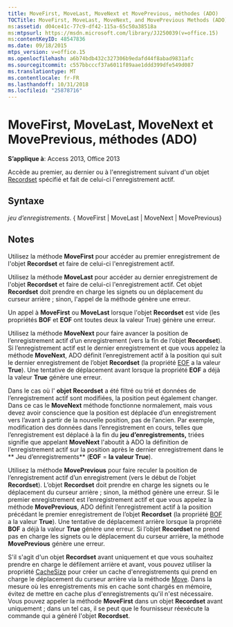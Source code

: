 ```yaml
---
title: MoveFirst, MoveLast, MoveNext et MovePrevious, méthodes (ADO)
TOCTitle: MoveFirst, MoveLast, MoveNext, and MovePrevious Methods (ADO)
ms:assetid: d04ce41c-77c9-df42-115a-65c50a38518a
ms:mtpsurl: https://msdn.microsoft.com/library/JJ250039(v=office.15)
ms:contentKeyID: 48547836
ms.date: 09/18/2015
mtps_version: v=office.15
ms.openlocfilehash: a6b74bdb432c327306b9edafd44f8abad9831afc
ms.sourcegitcommit: c557bbcccf37a6011f89aae1ddd399dfe549d087
ms.translationtype: MT
ms.contentlocale: fr-FR
ms.lasthandoff: 10/31/2018
ms.locfileid: "25878716"
---
```

# <a name="movefirst-movelast-movenext-and-moveprevious-methods-ado"></a>MoveFirst, MoveLast, MoveNext et MovePrevious, méthodes (ADO)


**S’applique à**: Access 2013, Office 2013

Accède au premier, au dernier ou à l'enregistrement suivant d'un objet [Recordset](recordset-object-ado.md) spécifié et fait de celui-ci l'enregistrement actif.

## <a name="syntax"></a>Syntaxe

*jeu d’enregistrements*. { MoveFirst | MoveLast | MoveNext | MovePrevious}

## <a name="remarks"></a>Notes

Utilisez la méthode **MoveFirst** pour accéder au premier enregistrement de l'objet **Recordset** et faire de celui-ci l'enregistrement actif.

Utilisez la méthode **MoveLast** pour accéder au dernier enregistrement de l'objet **Recordset** et faire de celui-ci l'enregistrement actif. Cet objet **Recordset** doit prendre en charge les signets ou un déplacement du curseur arrière ; sinon, l'appel de la méthode génère une erreur.

Un appel à **MoveFirst** ou **MoveLast** lorsque l'objet **Recordset** est vide (les propriétés **BOF** et **EOF** ont toutes deux la valeur True) génère une erreur.

Utilisez la méthode **MoveNext** pour faire avancer la position de l’enregistrement actif d’un enregistrement (vers la fin de l’objet **Recordset**). Si l’enregistrement actif est le dernier enregistrement et que vous appelez la méthode **MoveNext**, ADO définit l’enregistrement actif à la position qui suit le dernier enregistrement de l’objet **Recordset** (la propriété [EOF](bof-eof-properties-ado.md) a la valeur **True**). Une tentative de déplacement avant lorsque la propriété **EOF** a déjà la valeur **True** génère une erreur.

Dans le cas où l' **objet Recordset** a été filtré ou trié et données de l’enregistrement actif sont modifiées, la position peut également changer. Dans ce cas le **MoveNext** méthode fonctionne normalement, mais vous devez avoir conscience que la position est déplacée d’un enregistrement vers l’avant à partir de la nouvelle position, pas de l’ancien. Par exemple, modification des données dans l’enregistrement en cours, telles que l’enregistrement est déplacé à la fin du **jeu d’enregistrements,** triées signifie que appelant **MoveNext** l'aboutit à ADO la définition de l’enregistrement actif sur la position après le dernier enregistrement dans le ** Jeu d’enregistrements** (**EOF** = **la valeur True**).

Utilisez la méthode **MovePrevious** pour faire reculer la position de l’enregistrement actif d’un enregistrement (vers le début de l’objet **Recordset**). L’objet **Recordset** doit prendre en charge les signets ou le déplacement du curseur arrière ; sinon, la méthod génère une erreur. Si le premier enregistrement est l’enregistrement actif et que vous appelez la méthode **MovePrevious**, ADO définit l’enregistrement actif à la position précédant le premier enregistrement de l’objet **Recordset** (la propriété [BOF](bof-eof-properties-ado.md) a la valeur **True**). Une tentative de déplacement arrière lorsque la propriété **BOF** a déjà la valeur **True** génère une erreur. Si l’objet **Recordset** ne prend pas en charge les signets ou le déplacement du curseur arrière, la méthode **MovePrevious** génère une erreur.

S'il s'agit d'un objet **Recordset** avant uniquement et que vous souhaitez prendre en charge le défilement arrière et avant, vous pouvez utiliser la propriété [CacheSize](cachesize-property-ado.md) pour créer un cache d'enregistrements qui prend en charge le déplacement du curseur arrière via la méthode [Move](move-method-ado.md). Dans la mesure où les enregistrements mis en cache sont chargés en mémoire, évitez de mettre en cache plus d'enregistrements qu'il n'est nécessaire. Vous pouvez appeler la méthode **MoveFirst** dans un objet **Recordset** avant uniquement ; dans un tel cas, il se peut que le fournisseur réexécute la commande qui a généré l'objet **Recordset**.

